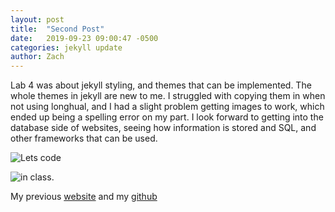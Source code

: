 ```yaml
---
layout: post
title:  "Second Post"
date:   2019-09-23 09:00:47 -0500
categories: jekyll update
author: Zach
---
```

Lab 4 was about jekyll styling, and themes that can be implemented. The whole themes in jekyll are new to me. I struggled with copying them in when not using longhual, and I had a slight problem getting images to work, which ended up being a spelling error on my part. I look forward to getting into the database side of websites, seeing how information is stored and SQL, and other frameworks that can be used.

![Lets code](/csci340blog/assets/img/download2.jpg)

![in class.](/csci340blog/assets/img/download3.jpg)


My previous [website](https://zacharyanelson.github.io/Csci340/labs/lab2/)
and my [github](https://github.com/ZacharyANelson)
